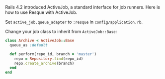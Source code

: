 Rails 4.2 introduced ActiveJob, a standard interface for job runners. Here is how to use Resque with ActiveJob.

Set `active_job.queue_adapter` to `:resque` in `config/application.rb`.

Change your job class to inherit from `ActiveJob::Base`:
```ruby
class Archive < ActiveJob::Base
  queue_as :default

  def perform(repo_id, branch = 'master')
    repo = Repository.find(repo_id)
    repo.create_archive(branch)
  end
end
```